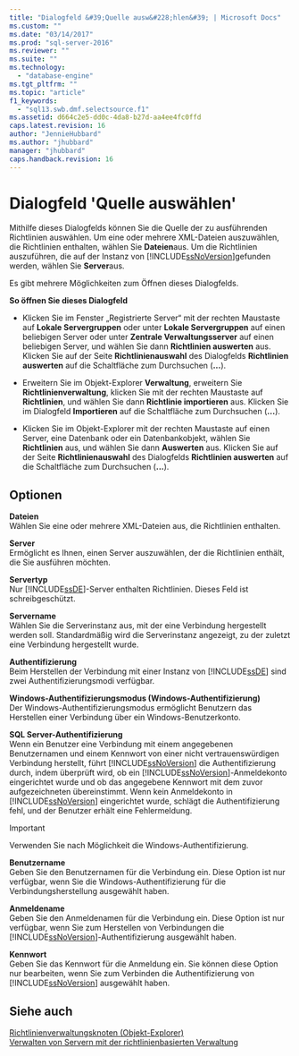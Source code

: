 ```yaml
---
title: "Dialogfeld &#39;Quelle ausw&#228;hlen&#39; | Microsoft Docs"
ms.custom: ""
ms.date: "03/14/2017"
ms.prod: "sql-server-2016"
ms.reviewer: ""
ms.suite: ""
ms.technology: 
  - "database-engine"
ms.tgt_pltfrm: ""
ms.topic: "article"
f1_keywords: 
  - "sql13.swb.dmf.selectsource.f1"
ms.assetid: d664c2e5-dd0c-4da8-b27d-aa4ee4fc0ffd
caps.latest.revision: 16
author: "JennieHubbard"
ms.author: "jhubbard"
manager: "jhubbard"
caps.handback.revision: 16
---
```

# Dialogfeld &#39;Quelle ausw&#228;hlen&#39;
  Mithilfe dieses Dialogfelds können Sie die Quelle der zu ausführenden Richtlinien auswählen. Um eine oder mehrere XML-Dateien auszuwählen, die Richtlinien enthalten, wählen Sie **Dateien**aus. Um die Richtlinien auszuführen, die auf der Instanz von [!INCLUDE[ssNoVersion](../../includes/ssnoversion-md.md)]gefunden werden, wählen Sie **Server**aus.  
  
 Es gibt mehrere Möglichkeiten zum Öffnen dieses Dialogfelds.  
  
 **So öffnen Sie dieses Dialogfeld**  
  
-   Klicken Sie im Fenster „Registrierte Server“ mit der rechten Maustaste auf **Lokale Servergruppen** oder unter **Lokale Servergruppen** auf einen beliebigen Server oder unter **Zentrale Verwaltungsserver** auf einen beliebigen Server, und wählen Sie dann **Richtlinien auswerten** aus. Klicken Sie auf der Seite **Richtlinienauswahl** des Dialogfelds **Richtlinien auswerten** auf die Schaltfläche zum Durchsuchen (**...**).  
  
-   Erweitern Sie im Objekt-Explorer **Verwaltung**, erweitern Sie **Richtlinienverwaltung**, klicken Sie mit der rechten Maustaste auf **Richtlinien**, und wählen Sie dann **Richtlinie importieren** aus. Klicken Sie im Dialogfeld **Importieren** auf die Schaltfläche zum Durchsuchen (**...**).  
  
-   Klicken Sie im Objekt-Explorer mit der rechten Maustaste auf einen Server, eine Datenbank oder ein Datenbankobjekt, wählen Sie **Richtlinien** aus, und wählen Sie dann **Auswerten** aus. Klicken Sie auf der Seite **Richtlinienauswahl** des Dialogfelds **Richtlinien auswerten** auf die Schaltfläche zum Durchsuchen (**...**).  
  
## Optionen  
 **Dateien**  
 Wählen Sie eine oder mehrere XML-Dateien aus, die Richtlinien enthalten.  
  
 **Server**  
 Ermöglicht es Ihnen, einen Server auszuwählen, der die Richtlinien enthält, die Sie ausführen möchten.  
  
 **Servertyp**  
 Nur [!INCLUDE[ssDE](../../includes/ssde-md.md)]-Server enthalten Richtlinien. Dieses Feld ist schreibgeschützt.  
  
 **Servername**  
 Wählen Sie die Serverinstanz aus, mit der eine Verbindung hergestellt werden soll. Standardmäßig wird die Serverinstanz angezeigt, zu der zuletzt eine Verbindung hergestellt wurde.  
  
 **Authentifizierung**  
 Beim Herstellen der Verbindung mit einer Instanz von [!INCLUDE[ssDE](../../includes/ssde-md.md)] sind zwei Authentifizierungsmodi verfügbar.  
  
 **Windows-Authentifizierungsmodus (Windows-Authentifizierung)**  
 Der Windows-Authentifizierungsmodus ermöglicht Benutzern das Herstellen einer Verbindung über ein Windows-Benutzerkonto.  
  
 **SQL Server-Authentifizierung**  
 Wenn ein Benutzer eine Verbindung mit einem angegebenen Benutzernamen und einem Kennwort von einer nicht vertrauenswürdigen Verbindung herstellt, führt [!INCLUDE[ssNoVersion](../../includes/ssnoversion-md.md)] die Authentifizierung durch, indem überprüft wird, ob ein [!INCLUDE[ssNoVersion](../../includes/ssnoversion-md.md)]-Anmeldekonto eingerichtet wurde und ob das angegebene Kennwort mit dem zuvor aufgezeichneten übereinstimmt. Wenn kein Anmeldekonto in [!INCLUDE[ssNoVersion](../../includes/ssnoversion-md.md)] eingerichtet wurde, schlägt die Authentifizierung fehl, und der Benutzer erhält eine Fehlermeldung.  
  
> [!IMPORTANT]  
>  Verwenden Sie nach Möglichkeit die Windows-Authentifizierung.  
  
 **Benutzername**  
 Geben Sie den Benutzernamen für die Verbindung ein. Diese Option ist nur verfügbar, wenn Sie die Windows-Authentifizierung für die Verbindungsherstellung ausgewählt haben.  
  
 **Anmeldename**  
 Geben Sie den Anmeldenamen für die Verbindung ein. Diese Option ist nur verfügbar, wenn Sie zum Herstellen von Verbindungen die [!INCLUDE[ssNoVersion](../../includes/ssnoversion-md.md)]-Authentifizierung ausgewählt haben.  
  
 **Kennwort**  
 Geben Sie das Kennwort für die Anmeldung ein. Sie können diese Option nur bearbeiten, wenn Sie zum Verbinden die Authentifizierung von [!INCLUDE[ssNoVersion](../../includes/ssnoversion-md.md)] ausgewählt haben.  
  
## Siehe auch  
 [Richtlinienverwaltungsknoten &#40;Objekt-Explorer&#41;](../../relational-databases/policy-based-management/policy-management-node-object-explorer.md)   
 [Verwalten von Servern mit der richtlinienbasierten Verwaltung](../../relational-databases/policy-based-management/administer-servers-by-using-policy-based-management.md)  
  
  